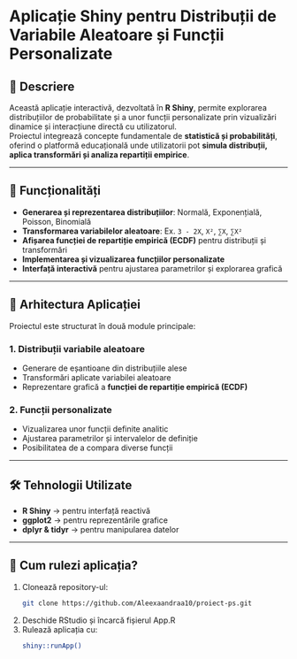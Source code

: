 # Aplicație Shiny pentru Distribuții de Variabile Aleatoare și Funcții Personalizate  

## 🔹 Descriere  
Această aplicație interactivă, dezvoltată în **R Shiny**, permite explorarea distribuțiilor de probabilitate și a unor funcții personalizate prin vizualizări dinamice și interacțiune directă cu utilizatorul.  
Proiectul integrează concepte fundamentale de **statistică și probabilități**, oferind o platformă educațională unde utilizatorii pot **simula distribuții, aplica transformări și analiza repartiții empirice**.  

---

## 🚀 Funcționalități  
- **Generarea și reprezentarea distribuțiilor**: Normală, Exponențială, Poisson, Binomială  
- **Transformarea variabilelor aleatoare**: Ex. `3 - 2X`, `X²`, `∑X`, `∑X²`  
- **Afișarea funcției de repartiție empirică (ECDF)** pentru distribuții și transformări  
- **Implementarea și vizualizarea funcțiilor personalizate**  
- **Interfață interactivă** pentru ajustarea parametrilor și explorarea grafică  

---

## 📌 Arhitectura Aplicației  
Proiectul este structurat în două module principale:  

###  1. **Distribuții variabile aleatoare**  
- Generare de eșantioane din distribuțiile alese  
- Transformări aplicate variabilei aleatoare  
- Reprezentare grafică a **funcției de repartiție empirică (ECDF)**  

###  2. **Funcții personalizate**  
- Vizualizarea unor funcții definite analitic  
- Ajustarea parametrilor și intervalelor de definiție  
- Posibilitatea de a compara diverse funcții  

---

## 🛠️ **Tehnologii Utilizate**  
- **R Shiny** → pentru interfață reactivă  
- **ggplot2** → pentru reprezentările grafice  
- **dplyr & tidyr** → pentru manipularea datelor  

---

## 📌 **Cum rulezi aplicația?**  
1. Clonează repository-ul:  
   ```bash
   git clone https://github.com/Aleexaandraa10/proiect-ps.git
2. Deschide RStudio și încarcă fișierul App.R
3. Rulează aplicația cu:
   ```bash   
   shiny::runApp()
